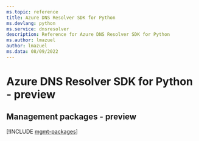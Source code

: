 ```yaml
---
ms.topic: reference
title: Azure DNS Resolver SDK for Python
ms.devlang: python
ms.service: dnsresolver
description: Reference for Azure DNS Resolver SDK for Python
ms.author: lmazuel
author: lmazuel
ms.data: 08/09/2022
---
```

# Azure DNS Resolver SDK for Python - preview

## Management packages - preview
[!INCLUDE [mgmt-packages](dns-resolver-mgmt-index.md)]